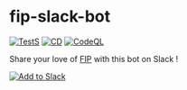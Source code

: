 # fip-slack-bot

[![TestS](https://github.com/dixneuf19/fip-slack-bot/actions/workflows/test.yaml/badge.svg)](https://github.com/dixneuf19/fip-slack-bot/actions/workflows/test.yaml) [![CD](https://github.com/dixneuf19/fip-slack-bot/actions/workflows/build-and-release.yaml/badge.svg)](https://github.com/dixneuf19/fip-slack-bot/actions/workflows/build-and-release.yaml) [![CodeQL](https://github.com/dixneuf19/fip-slack-bot/actions/workflows/codeql-analysis.yml/badge.svg?branch=master)](https://github.com/dixneuf19/fip-slack-bot/actions/workflows/codeql-analysis.yml)


Share your love of [FIP](https://www.fip.fr/) with this bot on Slack !

[![Add to Slack](https://platform.slack-edge.com/img/add_to_slack.png)](https://fip-slack-bot.dixneuf19.me/slack/install)
